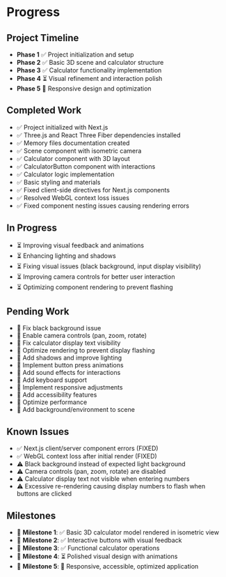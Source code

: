 # Progress

## Project Timeline
- **Phase 1** ✅ Project initialization and setup
- **Phase 2** ✅ Basic 3D scene and calculator structure
- **Phase 3** ✅ Calculator functionality implementation
- **Phase 4** ⏳ Visual refinement and interaction polish
- **Phase 5** 📅 Responsive design and optimization

## Completed Work
- ✅ Project initialized with Next.js
- ✅ Three.js and React Three Fiber dependencies installed
- ✅ Memory files documentation created
- ✅ Scene component with isometric camera
- ✅ Calculator component with 3D layout
- ✅ CalculatorButton component with interactions
- ✅ Calculator logic implementation
- ✅ Basic styling and materials
- ✅ Fixed client-side directives for Next.js components
- ✅ Resolved WebGL context loss issues
- ✅ Fixed component nesting issues causing rendering errors

## In Progress
- ⏳ Improving visual feedback and animations
- ⏳ Enhancing lighting and shadows
- ⏳ Fixing visual issues (black background, input display visibility)
- ⏳ Improving camera controls for better user interaction
- ⏳ Optimizing component rendering to prevent flashing

## Pending Work
- 📅 Fix black background issue 
- 📅 Enable camera controls (pan, zoom, rotate)
- 📅 Fix calculator display text visibility
- 📅 Optimize rendering to prevent display flashing
- 📅 Add shadows and improve lighting
- 📅 Implement button press animations
- 📅 Add sound effects for interactions
- 📅 Add keyboard support
- 📅 Implement responsive adjustments
- 📅 Add accessibility features
- 📅 Optimize performance
- 📅 Add background/environment to scene

## Known Issues
- ✅ Next.js client/server component errors (FIXED)
- ✅ WebGL context loss after initial render (FIXED)
- ⚠️ Black background instead of expected light background
- ⚠️ Camera controls (pan, zoom, rotate) are disabled
- ⚠️ Calculator display text not visible when entering numbers
- ⚠️ Excessive re-rendering causing display numbers to flash when buttons are clicked

## Milestones
- 🎯 **Milestone 1**: ✅ Basic 3D calculator model rendered in isometric view
- 🎯 **Milestone 2**: ✅ Interactive buttons with visual feedback
- 🎯 **Milestone 3**: ✅ Functional calculator operations
- 🎯 **Milestone 4**: ⏳ Polished visual design with animations
- 🎯 **Milestone 5**: 📅 Responsive, accessible, optimized application 